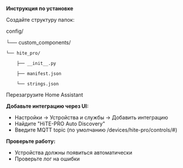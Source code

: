 **Инструкция по установке**

Создайте структуру папок:


config/

└── custom_components/

    └── hite_pro/
    
        ├── __init__.py
        
        ├── manifest.json
        
        └── strings.json

Перезагрузите Home Assistant

**Добавьте интеграцию через UI:**
- Настройки → Устройства и службы → Добавить интеграцию
- Найдите "HiTE-PRO Auto Discovery"
- Введите MQTT topic (по умолчанию /devices/hite-pro/controls/#)

**Проверьте работу:**
- Устройства должны появиться автоматически
- Проверьте лог на ошибки
